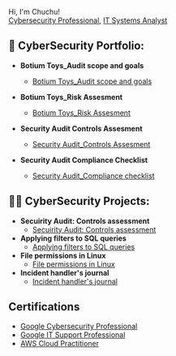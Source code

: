 Hi, I'm Chuchu! <br/><a href="https://www.linkedin.com/in/joshmadakor/">Cybersecurity Professional</a>, <a href="www.linkedin.com/in/
">IT Systems Analyst</a></h1>

<h2>💼 CyberSecurity Portfolio:</h2>

- <b>Botium Toys_Audit scope and goals</b> 
  - [Botium Toys_Audit scope and goals](https://docs.google.com/document/d/1gM6phLB58-rhCkrnvuLclFuBAHzD_V594VWrnm3smHo/edit?resourcekey=0-aNzvs4jiqvR8L-ZmXEWXHg#heading=h.kuduxtw0qwid)

- <b>Botium Toys_Risk Assesment</b>
  - [Botium Toys_Risk Assesment](https://docs.google.com/document/d/1ITtNjzC2-GmNuZFB__xhaqNc8UsB4P-VEGq0sFGNe9Q/edit#heading=h.evidx83t54sc)

- <b>Security Audit Controls Assesment</b>
   - [Security Audit_Controls Assesment](https://docs.google.com/document/d/1HPZqCJ2LsETKtU08BzK9yOUUDerOhSCaTKibv4pShNw/edit#heading=h.swls7m11ggfl)

- <b>Security Audit Compliance Checklist</b>
  - [Security Audit_Compliance checklist](https://docs.google.com/document/d/1Z70gEIoozzk7vhTXUHjkcRL1Lf55FbGSRgzf6yOEP0A/edit#heading=h.swls7m11ggfl)

<h2>👨‍💻 CyberSecurity Projects:</h2>

- <b>Secuirity Audit: Controls assessment</b> 
  - [Secuirity Audit: Controls assessment](https://docs.google.com/document/d/1HPZqCJ2LsETKtU08BzK9yOUUDerOhSCaTKibv4pShNw/edit#heading=h.swls7m11ggfl)
- <b>Applying filters to SQL queries</b>
  - [Applying filters to SQL queries](https://docs.google.com/document/d/1KwtkqYLYRUHIaLLEg5Ab54KHOMkyX8C7YLzAdxCDuIM/edit?resourcekey=0-6X8-aLxsQ3hi_u7MtdEX-Q#heading=h.adnh333husy) </b></i>
- <b>File permissions in Linux</b>
  - [File permissions in Linux](https://docs.google.com/document/d/1NdBiQk6wxE6iUme-N0E5VLUDfkqsgBiGswPeC7aQpPg/edit?resourcekey=0-Fgma7Fmd-6J3y7T48KhyLA#heading=h.adnh333husy)
- <b>Incident handler's journal </b>
  - [Incident handler's journal](https://docs.google.com/document/d/1Q_DycD1hbMPP2TlFpANH_ZuEu4Xa40VbGm6gESaHLLk/edit?resourcekey=0-0SIZlTD8Fc-4EJWN_wfxdA)


<h2>Certifications</h2>

- [Google Cybersecurity Professional](https://coursera.org/share/2d4f1d034ba1cfb9c9657c47b3969a17)
- [Google IT Support Professional](https://coursera.org/share/4a1801d4929fa23343009eafe3f77a59)
- [AWS Cloud Practitioner](https://www.credly.com/badges/18a484fa-55c4-48ce-9813-702456d252e7/public_url)








<!--
**joshmadakor1/joshmadakor1** is a ✨ _special_ ✨ repository because its `README.md` (this file) appears on your GitHub profile.

Here are some ideas to get you started:

- 🔭 I’m currently working on ...
- 🌱 I’m currently learning ...
- 👯 I’m looking to collaborate on ...
- 🤔 I’m looking for help with ...
- 💬 Ask me about ...
- 📫 How to reach me: ...
- 😄 Pronouns: ...
- ⚡ Fun fact: ...
-->
